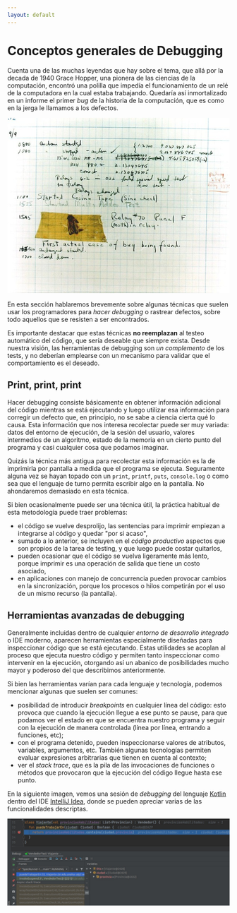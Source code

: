 ```yaml
---
layout: default
---
```


# Conceptos generales de Debugging

Cuenta una de las muchas leyendas que hay sobre el tema, que allá por la decada de 1940 Grace Hopper, una pionera de las ciencias de la computación, encontró una polilla que impedía el funcionamiento de un relé de la computadora en la cual estaba trabajando. Quedaría así inmortalizado en un informe el primer _bug_ de la historia de la computación, que es como en la jerga le llamamos a los defectos.

![¿El primer bug de la historia?](images/bug-hopper.jpg)

En esta sección hablaremos brevemente sobre algunas técnicas que suelen usar los programadores para _hacer debugging_ o rastrear defectos, sobre todo aquellos que se resisten a ser encontrados. 

Es importante destacar que estas técnicas **no reemplazan** al testeo automático del código, que sería deseable que siempre exista. Desde nuestra visión, las herramientas de debugging son _un complemento_ de los tests, y no deberían emplearse con un mecanismo para validar que el comportamiento es el deseado.

## Print, print, print

Hacer debugging consiste básicamente en obtener información adicional del código mientras se está ejecutando y luego utilizar esa información para corregir un defecto que, en principio, no se sabe a ciencia cierta qué lo causa. Esta información que nos interesa recolectar puede ser muy variada: datos del entorno de ejecución, de la sesión del usuario, valores intermedios de un algoritmo, estado de la memoria en un cierto punto del programa y casi cualquier cosa que podamos imaginar.

Quizás la técnica más antigua para recolectar esta información es la de imprimirla por pantalla a medida que el programa se ejecuta. Seguramente alguna vez se hayan topado con un `print`, `printf`, `puts`, `console.log` o como sea que el lenguaje de turno permita escribir algo en la pantalla. No ahondaremos demasiado en esta técnica.

Si bien ocasionalmente puede ser una técnica útil, la práctica habitual de esta metodología puede traer problemas:
* el código se vuelve desprolijo, las sentencias para imprimir empiezan a integrarse al código y quedar "por si acaso",
* sumado a lo anterior, se incluyen en el _código productivo_ aspectos que son propios de la tarea de testing, y que luego puede costar quitarlos,
* pueden ocasionar que el código se vuelva ligeramente más lento, porque imprimir es una operación de salida que tiene un costo asociado,
* en aplicaciones con manejo de concurrencia pueden provocar cambios en la sincronización, porque los procesos o hilos competirán por el uso de un mismo recurso (la pantalla).

## Herramientas avanzadas de debugging

Generalmente incluidas dentro de cualquier _entorno de desarrollo integrado_ o IDE moderno, aparecen herramientas especialmente diseñadas para inspeccionar código que se está ejecutando. Estas utilidades se acoplan al proceso que ejecuta nuestro código y permiten tanto inspeccionar como intervenir en la ejecución, otorgando así un abanico de posibilidades mucho mayor y poderoso del que describimos anteriormente.

Si bien las herramientas varían para cada lenguaje y tecnología, podemos mencionar algunas que suelen ser comunes:
* posibilidad de introducir _breakpoints_ en cualquier línea del código: esto provoca que cuando la ejecución llegue a ese punto se pause, para que podamos ver el estado en que se encuentra nuestro programa y seguir con la ejecución de manera controlada (línea por línea, entrando a funciones, etc);
* con el programa detenido, pueden inspeccionarse valores de atributos, variables, argumentos, etc. También algunas tecnologías permiten evaluar expresiones arbitrarias que tienen en cuenta al contexto;
* ver el _stack trace_, que es la pila de las invocaciones de funciones o métodos que provocaron que la ejecución del código llegue hasta ese punto.

En la siguiente imagen, vemos una sesión de _debugging_ del lenguaje [Kotlin](https://kotlinlang.org/) dentro del IDE [IntelliJ Idea](https://www.jetbrains.com/idea/), donde se pueden apreciar varias de las funcionalidades descriptas.

![Sesión de debugging en Kotlin](images/kotlin-debug-session.jpg)

